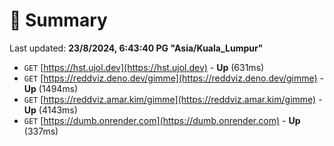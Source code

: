 # 📖 Summary
Last updated: **23/8/2024, 6:43:40 PG "Asia/Kuala_Lumpur"**

- `GET` [https://hst.ujol.dev](https://hst.ujol.dev) - **Up** (631ms)
- `GET` [https://reddviz.deno.dev/gimme](https://reddviz.deno.dev/gimme) - **Up** (1494ms)
- `GET` [https://reddviz.amar.kim/gimme](https://reddviz.amar.kim/gimme) - **Up** (4143ms)
- `GET` [https://dumb.onrender.com](https://dumb.onrender.com) - **Up** (337ms)
